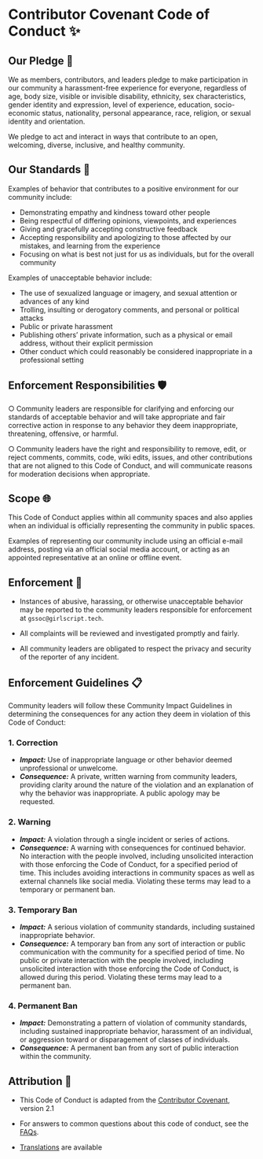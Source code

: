 # Contributor Covenant Code of Conduct ✨

## Our Pledge 🤝

We as members, contributors, and leaders pledge to make participation in our community a harassment-free experience for everyone, regardless of age, body size, visible or invisible disability, ethnicity, sex characteristics, gender identity and expression, level of experience, education, socio-economic status, nationality, personal appearance, race, religion, or sexual identity and orientation.

We pledge to act and interact in ways that contribute to an open, welcoming, diverse, inclusive, and healthy community.

## Our Standards 🌟

Examples of behavior that contributes to a positive environment for our community include:

- Demonstrating empathy and kindness toward other people  
- Being respectful of differing opinions, viewpoints, and experiences  
- Giving and gracefully accepting constructive feedback  
- Accepting responsibility and apologizing to those affected by our mistakes, and learning from the experience  
- Focusing on what is best not just for us as individuals, but for the overall community  

Examples of unacceptable behavior include:

- The use of sexualized language or imagery, and sexual attention or advances of any kind  
- Trolling, insulting or derogatory comments, and personal or political attacks  
- Public or private harassment  
- Publishing others’ private information, such as a physical or email address, without their explicit permission  
- Other conduct which could reasonably be considered inappropriate in a professional setting  

## Enforcement Responsibilities 🛡️

○ Community leaders are responsible for clarifying and enforcing our standards of acceptable behavior and will take appropriate and fair corrective action in response to any behavior they deem inappropriate, threatening, offensive, or harmful.

○ Community leaders have the right and responsibility to remove, edit, or reject comments, commits, code, wiki edits, issues, and other contributions that are not aligned to this Code of Conduct, and will communicate reasons for moderation decisions when appropriate.

## Scope 🌐

This Code of Conduct applies within all community spaces and also applies when an individual is officially representing the community in public spaces.

Examples of representing our community include using an official e-mail address, posting via an official social media account, or acting as an appointed representative at an online or offline event.

## Enforcement 🚨

- Instances of abusive, harassing, or otherwise unacceptable behavior may be reported to the community leaders responsible for enforcement at `gssoc@girlscript.tech`.

- All complaints will be reviewed and investigated promptly and fairly.

- All community leaders are obligated to respect the privacy and security of the reporter of any incident.

## Enforcement Guidelines 📋

Community leaders will follow these Community Impact Guidelines in determining the consequences for any action they deem in violation of this Code of Conduct:

### 1. Correction
- ***Impact:*** Use of inappropriate language or other behavior deemed unprofessional or unwelcome.  
- ***Consequence:*** A private, written warning from community leaders, providing clarity around the nature of the violation and an explanation of why the behavior was inappropriate. A public apology may be requested.

### 2. Warning
- ***Impact:*** A violation through a single incident or series of actions.  
- ***Consequence:*** A warning with consequences for continued behavior. No interaction with the people involved, including unsolicited interaction with those enforcing the Code of Conduct, for a specified period of time. This includes avoiding interactions in community spaces as well as external channels like social media. Violating these terms may lead to a temporary or permanent ban.

### 3. Temporary Ban
- ***Impact:*** A serious violation of community standards, including sustained inappropriate behavior.  
- ***Consequence:*** A temporary ban from any sort of interaction or public communication with the community for a specified period of time. No public or private interaction with the people involved, including unsolicited interaction with those enforcing the Code of Conduct, is allowed during this period. Violating these terms may lead to a permanent ban.

### 4. Permanent Ban
- ***Impact:*** Demonstrating a pattern of violation of community standards, including sustained inappropriate behavior, harassment of an individual, or aggression toward or disparagement of classes of individuals.  
- ***Consequence:*** A permanent ban from any sort of public interaction within the community.

## Attribution 📝

- This Code of Conduct is adapted from the [Contributor Covenant](https://www.contributor-covenant.org), version 2.1

- For answers to common questions about this code of conduct, see the [FAQs](https://www.contributor-covenant.org/faq).

- [Translations](https://www.contributor-covenant.org/translations) are available

